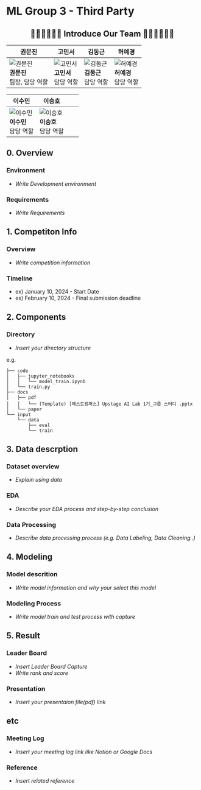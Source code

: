 # ML Group 3 - Third Party

<h2 align="center">🧑‍💼👩‍💼👩‍💼 Introduce Our Team 👩‍💼👩‍💼👨‍💼</h2>

<p align="center">

| 권문진 | 고민서 | 김동근 | 허예경 |
|--------|--------|--------|--------|
| ![권문진](https://avatars.githubusercontent.com/u/156163982?v=4) <br>**권문진** <br>팀장, 담당 역할 | ![고민서](https://avatars.githubusercontent.com/u/156163982?v=4) <br>**고민서** <br>담당 역할 | ![김동근](https://avatars.githubusercontent.com/u/156163982?v=4) <br>**김동근** <br>담당 역할 | ![허예경](https://avatars.githubusercontent.com/u/156163982?v=4) <br>**허예경** <br>담당 역할 |

| 이수민 | 이승호 | | |
|--------|--------|---|---|
| ![이수민](https://avatars.githubusercontent.com/u/156163982?v=4) <br>**이수민** <br>담당 역할 | ![이승호](https://avatars.githubusercontent.com/u/156163982?v=4) <br>**이승호** <br>담당 역할 |

</p>


## 0. Overview
### Environment
- _Write Development environment_

### Requirements
- _Write Requirements_

## 1. Competiton Info

### Overview

- _Write competition information_

### Timeline

- ex) January 10, 2024 - Start Date
- ex) February 10, 2024 - Final submission deadline

## 2. Components

### Directory

- _Insert your directory structure_

e.g.
```
├── code
│   ├── jupyter_notebooks
│   │   └── model_train.ipynb
│   └── train.py
├── docs
│   ├── pdf
│   │   └── (Template) [패스트캠퍼스] Upstage AI Lab 1기_그룹 스터디 .pptx
│   └── paper
└── input
    └── data
        ├── eval
        └── train
```

## 3. Data descrption

### Dataset overview

- _Explain using data_

### EDA

- _Describe your EDA process and step-by-step conclusion_

### Data Processing

- _Describe data processing process (e.g. Data Labeling, Data Cleaning..)_

## 4. Modeling

### Model descrition

- _Write model information and why your select this model_

### Modeling Process

- _Write model train and test process with capture_

## 5. Result

### Leader Board

- _Insert Leader Board Capture_
- _Write rank and score_

### Presentation

- _Insert your presentaion file(pdf) link_

## etc

### Meeting Log

- _Insert your meeting log link like Notion or Google Docs_

### Reference

- _Insert related reference_
